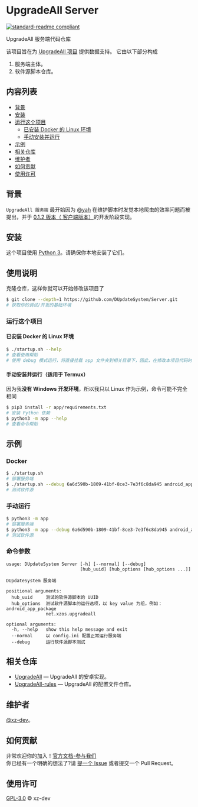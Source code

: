 # UpgradeAll Server

[![standard-readme compliant](https://img.shields.io/badge/readme%20style-standard-brightgreen.svg?style=flat-square)](https://github.com/RichardLitt/standard-readme)

UpgradeAll 服务端代码仓库

该项目旨在为 [UpgradeAll 项目](https://github.com/DUpdateSystem/UpgradeAll) 提供数据支持。
它由以下部分构成
1. 服务端主体。
2. 软件源脚本仓库。

## 内容列表

- [背景](#背景)
- [安装](#安装)
- [运行这个项目](#运行这个项目)
   - [已安装 Docker 的 Linux 环境](#已安装-docker-的-linux-环境)
   - [手动安装并运行](#手动安装并运行适用于-termux)
- [示例](#示例)
- [相关仓库](#相关仓库)
- [维护者](#维护者)
- [如何贡献](#如何贡献)
- [使用许可](#使用许可)

## 背景

`UpgradeAll 服务端` 最开始因为 [@yah](https://github.com/wangxiaoerYah) 在维护脚本时发觉本地爬虫的效率问题而被提出，并于 [0.1.2 版本（
客户端版本）](https://github.com/DUpdateSystem/UpgradeAll/releases/tag/0.1.2-rc.2)的开发阶段实现。


## 安装

这个项目使用 [Python 3](https://www.python.org/)。请确保你本地安装了它们。


## 使用说明

克隆仓库，这样你就可以开始修改该项目了

```sh
$ git clone --depth=1 https://github.com/DUpdateSystem/Server.git
# 获取你的调试/开发的基础环境
```

### 运行这个项目

#### 已安装 Docker 的 Linux 环境
```sh
$ ./startup.sh --help
# 查看使用帮助
# 使用 debug 模式运行，将直接挂载 app 文件夹到相关目录下，因此，在修改本项目代码时，请尽管运行以测试你的代码。
```

#### 手动安装并运行（适用于 Termux）
因为我**没有 Windows 开发环境**，所以我只以 Linux 作为示例，命令可能不完全相同
```sh
$ pip3 install -r app/requirements.txt
# 安装 Python 依赖
$ python3 -m app --help
# 查看命令帮助
```

## 示例
### Docker
```sh
$ ./startup.sh
# 部署服务端
$ ./startup.sh --debug 6a6d590b-1809-41bf-8ce3-7e3f6c8da945 android_app_package com.nextcloud.client
# 测试软件源
```
### 手动运行
```sh
$ python3 -m app
# 部署服务端
$ python3 -m app --debug 6a6d590b-1809-41bf-8ce3-7e3f6c8da945 android_app_package com.nextcloud.client
# 测试软件源
```
### 命令参数
```text
usage: DUpdateSystem Server [-h] [--normal] [--debug]
                            [hub_uuid] [hub_options [hub_options ...]]

DUpdateSystem 服务端

positional arguments:
  hub_uuid     测试的软件源脚本的 UUID
  hub_options  测试软件源脚本的运行选项，以 key value 为组，例如：android_app_package
               net.xzos.upgradeall

optional arguments:
  -h, --help   show this help message and exit
  --normal     以 config.ini 配置正常运行服务端
  --debug      运行软件源脚本测试
```

## 相关仓库

- [UpgradeAll](https://github.com/DUpdateSystem/UpgradeAll) — UpgradeAll 的安卓实现。
- [UpgradeAll-rules](https://github.com/DUpdateSystem/UpgradeAll-rules) — UpgradeAll 的配置文件仓库。

## 维护者

[@xz-dev](https://github.com/xz-dev)。

## 如何贡献

非常欢迎你的加入！[官方文档-参与我们](https://upgradeall.now.sh/joinus/)  
你已经有一个明确的想法了?请 [提一个 Issue](https://github.com/DUpdateSystem/Server/issues/new/choose) 或者提交一个 Pull Request。


## 使用许可

[GPL-3.0](LICENSE) © xz-dev
